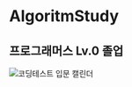 # AlgoritmStudy
## 프로그래머스 Lv.0 졸업
![코딩테스트 입문 캘린더](https://user-images.githubusercontent.com/73203944/214734097-0e39870d-5223-4afe-a4eb-4387897e031a.png)
